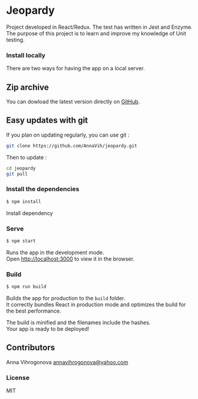 # Jeopardy

Project developed in React/Redux. The test has written in Jest and Enzyme. The purpose of this project is to learn and improve my knowledge of Unit testing. 

### Install locally

There are two ways for having the app on a local server.

## Zip archive

You can dowload the latest version directly on [GitHub](https://github.com/AnnaVih/jeopardy/archive/master.zip).

## Easy updates with git

If you plan on updating regularly, you can use git :
```bash
git clone https://github.com/AnnaVih/jeopardy.git
```
Then to update :
```bash
cd jeopardy
git pull
```

### Install the dependencies

```sh
$ npm install
```
Install dependency

### Serve

```sh
$ npm start
```
Runs the app in the development mode.<br>
Open [http://localhost:3000](http://localhost:3000) to view it in the browser.

### Build

```sh
$ npm run build
```
Builds the app for production to the `build` folder.<br>
It correctly bundles React in production mode and optimizes the build for the best performance.

The build is minified and the filenames include the hashes.<br>
Your app is ready to be deployed!

## Contributors

Anna Vihrogonova annavihrogonova@yahoo.com

### License

MIT